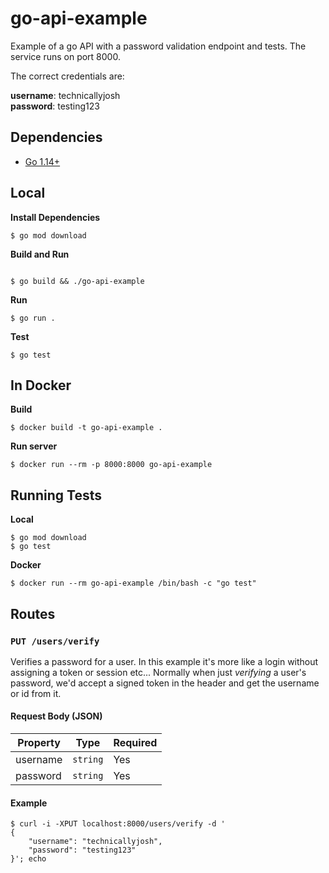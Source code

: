 # go-api-example

Example of a go API with a password validation endpoint and tests. The service runs on port 8000.

The correct credentials are:

**username**: technicallyjosh<br>
**password**: testing123

## Dependencies

- [Go 1.14+](https://golang.org/doc/install)

## Local

**Install Dependencies**

```console
$ go mod download
```

**Build and Run**

```console

$ go build && ./go-api-example
```

**Run**

```console
$ go run .
```

**Test**

```console
$ go test
```

## In Docker

**Build**

```console
$ docker build -t go-api-example .
```

**Run server**

```console
$ docker run --rm -p 8000:8000 go-api-example
```

## Running Tests

**Local**

```console
$ go mod download
$ go test
```

**Docker**

```console
$ docker run --rm go-api-example /bin/bash -c "go test"
```

## Routes

### `PUT /users/verify`

Verifies a password for a user. In this example it's more like a login without assigning a token or
session etc... Normally when just _verifying_ a user's password, we'd accept a signed token in the
header and get the username or id from it.

#### Request Body (JSON)

| Property | Type     | Required |
| -------- | -------- | -------- |
| username | `string` | Yes      |
| password | `string` | Yes      |

#### Example

```console
$ curl -i -XPUT localhost:8000/users/verify -d '
{
    "username": "technicallyjosh",
    "password": "testing123"
}'; echo
```

